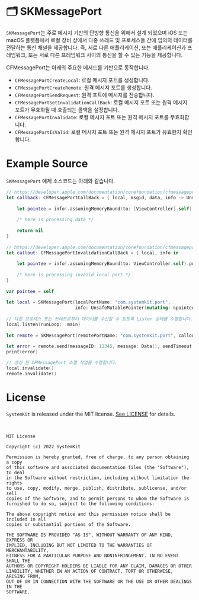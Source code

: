 # 🗂 SKMessagePort

`SKMessagePort`는 주로 메시지 기반의 단방향 통신을 위해서 설계 되었으며 iOS 또는 macOS 플렛폼에서 로컬 장비 상에서 다중 쓰레드 및 프로세스들 간에 임의의 데이터를 전달하는 통신 채널을 제공합니다. 즉, 서로 다른 애플리케이션, 또는 애플리케이션과 프레임워크, 또는 서로 다른 프레임워크 사이의 통신을 할 수 있는 기능을 제공합니다.

</p>

CFMessagePort는 아래의 주요한 메서드를 기반으로 동작합니다.

* `CFMessagePortCreateLocal`: 로컬 메시지 포트를 생성합니다.
* `CFMessagePortCreateRemote`: 원격 메시지 포트를 생성합니다.
* `CFMessagePortSendRequest`: 원격 포트에 메시지를 전송합니다.
* `CFMessagePortSetInvalidationCallBack`: 로컬 메시지 포트 또는 원격 메시지 포트가 무효화될 때 호출되는 콜백을 설정합니다.
* `CFMessagePortInvalidate`: 로컬 메시지 포트 또는 원격 메시지 포트를 무효화합니다.
* `CFMessagePortIsValid`: 로컬 메시지 포트 또는 원격 메시지 포트가 유효한지 확인합니다.

# Example Source

`SKMessagePort` 예제 소스코드는 아래와 같습니다.

```Swift
// https://developer.apple.com/documentation/corefoundation/cfmessageportcallback
let callback: CFMessagePortCallBack = { local, msgid, data, info -> Unmanaged<CFData>? in
            
    let pointee = info!.assumingMemoryBound(to: [ViewController].self).pointee
            
    /* here is processing data */
            
    return nil
}
        
// https://developer.apple.com/documentation/corefoundation/cfmessageportinvalidationcallback
let callout: CFMessagePortInvalidationCallBack = { local, info in
            
    let pointee = info!.assumingMemoryBound(to: ViewController.self).pointee
            
    /* here is processing invaild local port */
}
        
var pointee = self
        
let local = SKMessagePort(localPortName: "com.systemkit.port",
                          info: UnsafeMutablePointer(mutating: &pointee), callback, callout)
        
// 다른 프로세스 또는 쓰레드로부터 데이터를 수신할 수 있도록 Listen 상태를 수행합니다.
local.listen(runLoop: .main)
        
let remote = SKMessagePort(remotePortName: "com.systemkit.port", callout)
        
let error = remote.send(messageID: 12345, message: Data(), sendTimeout: 1, recvTimeout: 1)
print(error)

// 생성 된 CFMessagePort 소멸 작업을 수행합니다.
local.invalidate()
remote.invalidate()
```

# License

`SystemKit` is released under the MIT license. [See LICENSE](https://github.com/ChangYeop-Yang/Apple-SystemKit/blob/main/LICENSE) for details.

</br>

```TEXT
MIT License

Copyright (c) 2022 SystemKit

Permission is hereby granted, free of charge, to any person obtaining a copy
of this software and associated documentation files (the "Software"), to deal
in the Software without restriction, including without limitation the rights
to use, copy, modify, merge, publish, distribute, sublicense, and/or sell
copies of the Software, and to permit persons to whom the Software is
furnished to do so, subject to the following conditions:

The above copyright notice and this permission notice shall be included in all
copies or substantial portions of the Software.

THE SOFTWARE IS PROVIDED "AS IS", WITHOUT WARRANTY OF ANY KIND, EXPRESS OR
IMPLIED, INCLUDING BUT NOT LIMITED TO THE WARRANTIES OF MERCHANTABILITY,
FITNESS FOR A PARTICULAR PURPOSE AND NONINFRINGEMENT. IN NO EVENT SHALL THE
AUTHORS OR COPYRIGHT HOLDERS BE LIABLE FOR ANY CLAIM, DAMAGES OR OTHER
LIABILITY, WHETHER IN AN ACTION OF CONTRACT, TORT OR OTHERWISE, ARISING FROM,
OUT OF OR IN CONNECTION WITH THE SOFTWARE OR THE USE OR OTHER DEALINGS IN THE
SOFTWARE.
```
